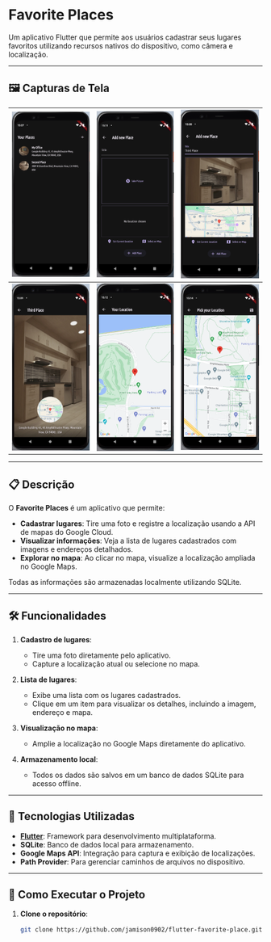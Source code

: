 # Favorite Places

Um aplicativo Flutter que permite aos usuários cadastrar seus lugares favoritos utilizando recursos nativos do dispositivo, como câmera e localização.

---

## 🖼️ Capturas de Tela

| ![Imagem 1](img1.png) | ![Imagem 2](img2.png) | ![Imagem 3](img3.png) 
|---|---|---|
| ![Imagem 4](img4.png) | ![Imagem 5](img5.png) | ![Imagem 6](img6.png) 

---

## 📋 Descrição

O **Favorite Places** é um aplicativo que permite:
- **Cadastrar lugares**: Tire uma foto e registre a localização usando a API de mapas do Google Cloud.
- **Visualizar informações**: Veja a lista de lugares cadastrados com imagens e endereços detalhados.
- **Explorar no mapa**: Ao clicar no mapa, visualize a localização ampliada no Google Maps.

Todas as informações são armazenadas localmente utilizando SQLite.

---

## 🛠️ Funcionalidades

1. **Cadastro de lugares**:
   - Tire uma foto diretamente pelo aplicativo.
   - Capture a localização atual ou selecione no mapa.

2. **Lista de lugares**:
   - Exibe uma lista com os lugares cadastrados.
   - Clique em um item para visualizar os detalhes, incluindo a imagem, endereço e mapa.

3. **Visualização no mapa**:
   - Amplie a localização no Google Maps diretamente do aplicativo.

4. **Armazenamento local**:
   - Todos os dados são salvos em um banco de dados SQLite para acesso offline.

---

## 📱 Tecnologias Utilizadas

- **[Flutter](https://flutter.dev/)**: Framework para desenvolvimento multiplataforma.
- **SQLite**: Banco de dados local para armazenamento.
- **Google Maps API**: Integração para captura e exibição de localizações.
- **Path Provider**: Para gerenciar caminhos de arquivos no dispositivo.

---

## 🚀 Como Executar o Projeto

1. **Clone o repositório**:
   ```bash
   git clone https://github.com/jamison0902/flutter-favorite-place.git



